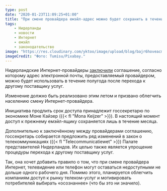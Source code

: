 ```yaml
---
type: post
date: "2020-01-23T11:09:25+01:00"
title: "При смене провайдера емэйл-адрес можно будет сохранить в течение полугода"
tags:
    - Нидерланды
    - новости
    - Интернет
    - емэйл
    - законодательство
image: "https://res.cloudinary.com/yktoo/image/upload/blog/bajr6hoveacmde5j9lit.jpg"
imageCredit: "Фото: Tumisu/Pixabay."
---
```


Нидерландские Интернет-провайдеры [заключили](https://nos.nl/artikel/2319832-langer-toegang-tot-oude-e-mailadres-na-opzeggen-provider.html) соглашение, согласно которому адрес электронной почты, предоставляемый провайдером, можно будет использовать в течение полугода после перехода к другому поставщику услуг.

Изменение должно быть реализовано этим летом и призвано облегчить населению смену Интернет-провайдера.

<!--more-->

Инициатива продлить срок доступа принадлежит госсекретарю по экономике Моне Кайзер ({{< fl "Mona Keijzer" >}}). В настоящий момент доступ к прежнему емэйл-ящику сохраняется лишь в течение месяца.

Дополнительно к заключённому между провайдерами соглашению, госсекретарь собирается предложить ряд изменений в закон о телекоммуникациях ({{< fl "Telecommunicatiewet" >}}) Палате представителей Нидерландов. Их целью также является упрощение процедуры перехода к другому поставщику услуг.

Так, она хочет добавить правило о том, что при смене провайдера Интернет, телевидение или телефон могут оставаться недоступными не дольше одного рабочего дня. Помимо этого, планируется облегчить компаниям доступ к рынку телеком-услуг и мотивировать потребителей выбирать «осознаннее» (что бы это ни значило).
